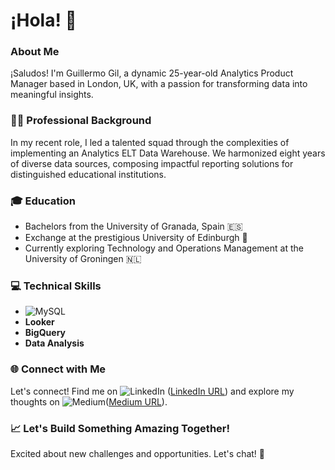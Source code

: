 # ¡Hola! 👋

### About Me

¡Saludos! I'm Guillermo Gil, a dynamic 25-year-old Analytics Product Manager based in London, UK, with a passion for transforming data into meaningful insights.

### 👨‍💼 Professional Background

In my recent role, I led a talented squad through the complexities of implementing an Analytics ELT Data Warehouse. We harmonized eight years of diverse data sources, composing impactful reporting solutions for distinguished educational institutions.

### 🎓 Education

- Bachelors from the University of Granada, Spain 🇪🇸
- Exchange at the prestigious University of Edinburgh 🏴󠁧󠁢󠁳󠁣󠁴󠁿
- Currently exploring Technology and Operations Management at the University of Groningen 🇳🇱


### 💻 Technical Skills

- ![MySQL](https://img.shields.io/badge/mysql-%2300f.svg?style=for-the-badge&logo=mysql&logoColor=white)
- **Looker**
- **BigQuery**
- **Data Analysis**

### 🌐 Connect with Me

Let's connect! Find me on ![LinkedIn](https://img.shields.io/badge/linkedin-%230077B5.svg?style=for-the-badge&logo=linkedin&logoColor=white) ([LinkedIn URL](https://www.linkedin.com/in/guillermo-gil-de-avalle-bellido/)) and explore my thoughts on ![Medium](https://img.shields.io/badge/Medium-12100E?style=for-the-badge&logo=medium&logoColor=white)([Medium URL](https://medium.com/@aggildeavalle)).

### 📈 Let's Build Something Amazing Together!

Excited about new challenges and opportunities. Let's chat! 🚀
